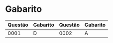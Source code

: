 # Gabarito

| Questão | Gabarito | Questão | Gabarito |
|----------|---------|---------|----------|
| 0001 | D | 0002 | A |
